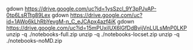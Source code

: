 gdown https://drive.google.com/uc?id=1ysSzcl_9Y3pPJvAP-0tp6LsRTtg89Lex
gdown https://drive.google.com/uc?id=1AWo6kLhRbYevgM-n_C_eJCApx4azf4iK
gdown https://drive.google.com/uc?id=15mPUxilUX6lGfDdBvijVnLULsMnP0LKP
unzip -q ./notebooks-full.zip 
unzip -q ./notebooks-locset.zip 
unzip -q ./notebooks-noMD.zip 
